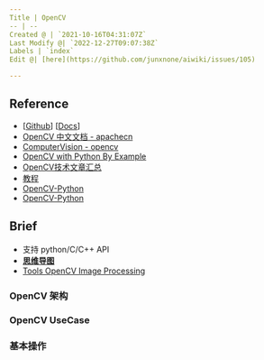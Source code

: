 ```yaml
---
Title | OpenCV
-- | --
Created @ | `2021-10-16T04:31:07Z`
Last Modify @| `2022-12-27T09:07:38Z`
Labels | `index`
Edit @| [here](https://github.com/junxnone/aiwiki/issues/105)

---
```

## Reference
- [[Github](https://github.com/opencv)] [[Docs](https://docs.opencv.org/4.x/)]
- [OpenCV 中文文档 - apachecn](https://opencv.apachecn.org/#/)
- [ComputerVision - opencv](http://zhaoxuhui.top/tags/#ComputerVision)
- [OpenCV with Python By Example](https://www.jianshu.com/c/ff20dc22c1bb)
- [OpenCV技术文章汇总](https://mp.weixin.qq.com/s?__biz=MzA4MDExMDEyMw==&mid=2247485470&idx=1&sn=5c7781a089f1bbdc36d85fe38256c69f&chksm=9fa87f5aa8dff64c5260e3577b3abd60b368768f991aaa024e3a20f8780e5db4228e93ad662f&mpshare=1&scene=1&srcid=#rd)
- [教程](http://codec.wang/docs/opencv/)
- [OpenCV-Python](https://www.cnblogs.com/Undo-self-blog/category/1160700.html)
- [OpenCV-Python](https://www.cnblogs.com/FHC1994/category/1210553.html)

## Brief
- 支持 python/C/C++ API
- [**思维导图**](https://naotu.baidu.com/file/19ece54999145c95f67e5f086f2a3583)
- [Tools OpenCV Image Processing](/Tools_OpenCV_Image_Processing)


### OpenCV 架构

### OpenCV UseCase
### 基本操作


